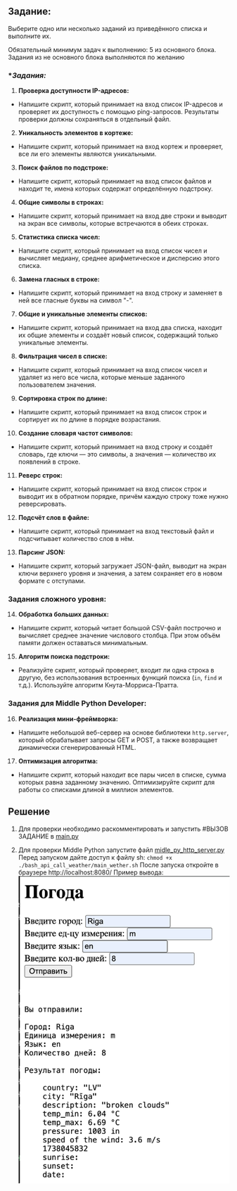 ## Задание:

Выберите одно или несколько заданий из приведённого списка и выполните их.

Обязательный минимум задач к выполнению: 5 из основного блока. Задания из не основного блока выполняются по желанию

### **Задания:*
1. **Проверка доступности IP-адресов:**
- Напишите скрипт, который принимает на вход список IP-адресов и проверяет их доступность с помощью ping-запросов. Результаты проверки должны сохраняться в отдельный файл.

2. **Уникальность элементов в кортеже:**
- Напишите скрипт, который принимает на вход кортеж и проверяет, все ли его элементы являются уникальными.

3. **Поиск файлов по подстроке:**
- Напишите скрипт, который принимает на вход список файлов и находит те, имена которых содержат определённую подстроку.

4. **Общие символы в строках:**
- Напишите скрипт, который принимает на вход две строки и выводит на экран все символы, которые встречаются в обеих строках.

5. **Статистика списка чисел:**
- Напишите скрипт, который принимает на вход список чисел и вычисляет медиану, среднее арифметическое и дисперсию этого списка.

6. **Замена гласных в строке:**
- Напишите скрипт, который принимает на вход строку и заменяет в ней все гласные буквы на символ "-".

7. **Общие и уникальные элементы списков:**
- Напишите скрипт, который принимает на вход два списка, находит их общие элементы и создаёт новый список, содержащий только уникальные элементы.

8. **Фильтрация чисел в списке:**
- Напишите скрипт, который принимает на вход список чисел и удаляет из него все числа, которые меньше заданного пользователем значения.

9. **Сортировка строк по длине:**
- Напишите скрипт, который принимает на вход список строк и сортирует их по длине в порядке возрастания.

10. **Создание словаря частот символов:**
- Напишите скрипт, который принимает на вход строку и создаёт словарь, где ключи — это символы, а значения — количество их появлений в строке.

11. **Реверс строк:**
- Напишите скрипт, который принимает на вход список строк и выводит их в обратном порядке, причём каждую строку тоже нужно реверсировать.

12. **Подсчёт слов в файле:**
- Напишите скрипт, который принимает на вход текстовый файл и подсчитывает количество слов в нём.

13. **Парсинг JSON:**
- Напишите скрипт, который загружает JSON-файл, выводит на экран ключи верхнего уровня и значения, а затем сохраняет его в новом формате с отступами.

### **Задания сложного уровня:**

14. **Обработка больших данных:**
- Напишите скрипт, который читает большой CSV-файл построчно и вычисляет среднее значение числового столбца. При этом объём памяти должен оставаться минимальным.
15. **Алгоритм поиска подстроки:**
- Реализуйте скрипт, который проверяет, входит ли одна строка в другую, без использования встроенных функций поиска (`in`, `find` и т.д.). Используйте алгоритм Кнута-Морриса-Пратта.

### **Задания для Middle Python Developer:**
16. **Реализация мини-фреймворка:**
- Напишите небольшой веб-сервер на основе библиотеки `http.server`, который обрабатывает запросы GET и POST, а также возвращает динамически сгенерированный HTML.

17. **Оптимизация алгоритма:**
- Напишите скрипт, который находит все пары чисел в списке, сумма которых равна заданному значению. Оптимизируйте скрипт для работы со списками длиной в миллион элементов.


## Решение
1) Для проверки необходимо раскомментировать и запустить #ВЫЗОВ ЗАДАНИЕ в [main.py](main.py)

2) Для проверки  Middle Python запустите файл [midle_py_http_server.py](/Homework_Lesson24_Python_2/http_server/midle_py_http_server.py)
Перед запуском дайте доступ к файлу sh: ```chmod +x ./bash_api_call_weather/main_wether.sh```
После запуска откройте в браузере http://localhost:8080/
Пример вывода:
![alt text](template/image/image.png)
